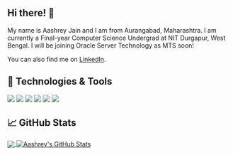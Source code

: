 ## Hi there! 👋
My name is Aashrey Jain and I am from Aurangabad, Maharashtra. I am currently a Final-year Computer Science Undergrad at NIT Durgapur, West Bengal. I will be joining Oracle Server Technology as MTS soon!

You can also find me on [LinkedIn][1].

## 🔧 Technologies & Tools
![](https://img.shields.io/badge/OS-Linux-informational?style=flat&logo=linux&logoColor=white&color=2bbc8a)
![](https://img.shields.io/badge/Editor-PyCharm-informational?style=flat&logo=pycharm&logoColor=white&color=2bbc8a)
![](https://img.shields.io/badge/Editor-VS_Code-informational?style=flat&logo=visual-studio-code&logoColor=white&color=2bbc8a)
![](https://img.shields.io/badge/Code-Python-informational?style=flat&logo=python&logoColor=white&color=2bbc8a)
![](https://img.shields.io/badge/Code-CPP-informational?style=flat&logo=c%2B%2B&logoColor=white&color=2bbc8a)
![](https://img.shields.io/badge/Framework-Django_REST_Framework-informational?style=flat&logo=django&logoColor=white&color=2bbc8a)

## &#x1f4c8; GitHub Stats

<a href="https://github.com/aashreyj/aashreyj">
  <img align="center" src="https://github-readme-stats.vercel.app/api/top-langs/?username=aashreyj&hide=html&title_color=ffffff&text_color=c9cacc&icon_color=2bbc8a&bg_color=1d1f21" />
</a>

<a href="https://github.com/aashreyj/aashreyj">
  <img align="center" src="https://github-readme-stats.vercel.app/api?username=aashreyj&show_icons=true&line_height=27&count_private=true&title_color=ffffff&text_color=c9cacc&icon_color=2bbc8a&bg_color=1d1f21" alt="Aashrey's GitHub Stats" />
</a>

[1]: [https://www.linkedin.com/in/aashrey-jain-139950169]
